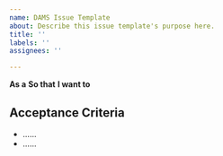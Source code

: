 ```yaml
---
name: DAMS Issue Template
about: Describe this issue template's purpose here.
title: ''
labels: ''
assignees: ''

---
```


**As a** 
**So that** 
**I want to** 

## Acceptance Criteria
- ......
- ......
